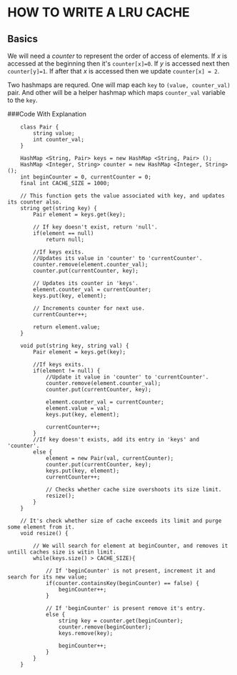 HOW TO WRITE A LRU CACHE
===

Basics
---

We will need a _counter_ to represent the order of access of elements. If _x_ is accessed at the beginning then it's `counter[x]=0`. If _y_ is accessed next then `counter[y]=1`. If after that _x_ is accessed then we update `counter[x] = 2`.  

Two hashmaps are requred. One will map each `key` to `(value, counter_val)` pair. And other will be a helper hashmap which maps `counter_val` variable to the `key`.

###Code With Explanation

```
    class Pair {
        string value;
        int counter_val;
    }

    HashMap <String, Pair> keys = new HashMap <String, Pair> ();
    HashMap <Integer, String> counter = new HashMap <Integer, String> ();
    int beginCounter = 0, currentCounter = 0;
    final int CACHE_SIZE = 1000;

    // This function gets the value associated with key, and updates its counter also.
    string get(string key) {
        Pair element = keys.get(key);

        // If key doesn't exist, return 'null'.
        if(element == null)
            return null;
        
        //If keys exits.
        //Updates its value in 'counter' to 'currentCounter'.
        counter.remove(element.counter_val);
        counter.put(currentCounter, key);

        // Updates its counter in 'keys'.
        element.counter_val = currentCounter;
        keys.put(key, element);

        // Increments counter for next use.
        currentCounter++;

        return element.value;
    }

    void put(string key, string val) {
        Pair element = keys.get(key);

        //If keys exits.
        if(element != null) {
            //Update it value in 'counter' to 'currentCounter'.
            counter.remove(element.counter_val);
            counter.put(currentCounter, key);

            element.counter_val = currentCounter;
            element.value = val;
            keys.put(key, element);

            currentCounter++;
        } 
        //If key doesn't exists, add its entry in 'keys' and 'counter'.
        else { 
            element = new Pair(val, currentCounter);
            counter.put(currentCounter, key);
            keys.put(key, element);
            currentCounter++;

            // Checks whether cache size overshoots its size limit.
            resize();
        }
    }

    // It's check whether size of cache exceeds its limit and purge some element from it.
    void resize() {

        // We will search for element at beginCounter, and removes it untill caches size is witin limit.
        while(keys.size() > CACHE_SIZE){

            // If 'beginCounter' is not present, increment it and search for its new value;
            if(counter.containsKey(beginCounter) == false) {
                beginCounter++;
            } 

            // If 'beginCounter' is present remove it's entry.
            else {
                string key = counter.get(beginCounter);
                counter.remove(beginCounter);
                keys.remove(key);
                
                beginCounter++;
            }
        }
    }
```
